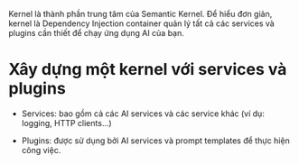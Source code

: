 Kernel là thành phần trung tâm của Semantic Kernel. Để hiểu đơn giản, kernel là Dependency Injection container quản lý tất cả các services và plugins cần thiết để chạy ứng dụng AI của bạn.

# Xây dựng một kernel với services và plugins

- Services: bao gồm cả các AI services và các service khác (ví dụ: logging,  HTTP clients...) 

- Plugins: được sử dụng bởi AI services và prompt templates để thực hiện công việc. 